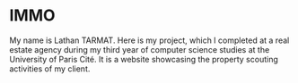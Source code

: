# IMMO
My name is Lathan TARMAT. Here is my project, which I completed at a real estate agency during my third year of computer science studies at the University of Paris Cité. It is a website showcasing the property scouting activities of my client.
